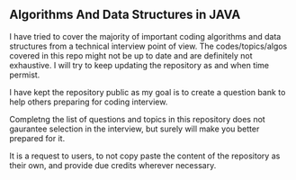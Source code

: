 ## Algorithms And Data Structures in JAVA

I have tried to cover the majority of important coding algorithms and data structures from a technical interview point of view.
The codes/topics/algos covered in this repo might not be up to date and are definitely not exhaustive.
I will try to keep updating the repository as and when time permist.

I have kept the repository public as my goal is to create a question bank to help others preparing for coding interview.

Completng the list of questions and topics in this repository does not gaurantee selection in the interview, but surely will make you better prepared for it.

It is a request to users, to not copy paste the content of the repository as their own, and provide due credits wherever necessary.
